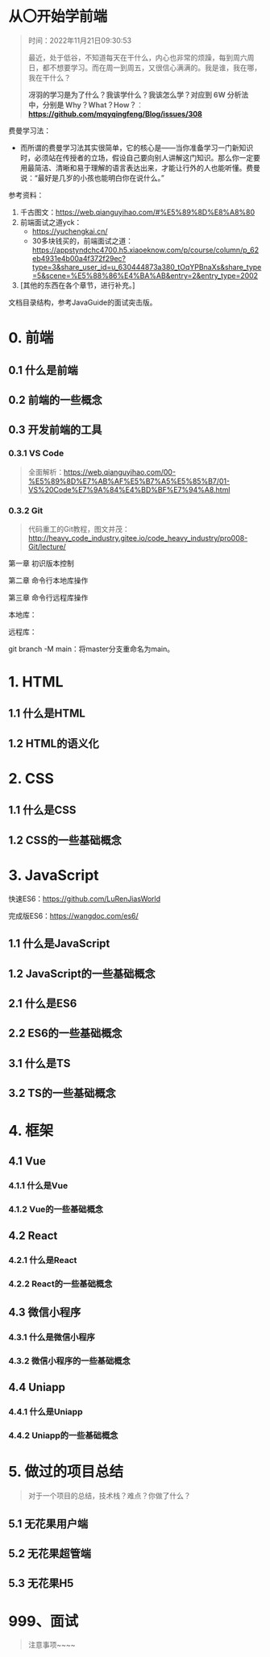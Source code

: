 # 从〇开始学前端

> 时间：2022年11月21日09:30:53
>
> 最近，处于低谷，不知道每天在干什么，内心也非常的烦躁，每到周六周日，都不想要学习。而在周一到周五，又很信心满满的。我是谁，我在哪，我在干什么？
>
> **冴羽的学习是为了什么？我该学什么？我该怎么学？对应到 6W 分析法中，分别是 Why？What？How？**：**https://github.com/mqyqingfeng/Blog/issues/308**



费曼学习法：

- 而所谓的费曼学习法其实很简单，它的核心是——当你准备学习一门新知识时，必须站在传授者的立场，假设自己要向别人讲解这门知识。那么你一定要用最简洁、清晰和易于理解的语言表达出来，才能让行外的人也能听懂。费曼说：“最好是几岁的小孩也能明白你在说什么。”





参考资料：

1. 千古图文：https://web.qianguyihao.com/#%E5%89%8D%E8%A8%80
2. 前端面试之道yck：
   - https://yuchengkai.cn/
   - 30多块钱买的，前端面试之道：https://appstyndchc4700.h5.xiaoeknow.com/p/course/column/p_62eb4931e4b00a4f372f29ec?type=3&share_user_id=u_630444873a380_tOqYPBnaXs&share_type=5&scene=%E5%88%86%E4%BA%AB&entry=2&entry_type=2002
3. [其他的东西在各个章节，进行补充。]





文档目录结构，参考JavaGuide的面试突击版。

# 0. 前端

## 0.1 什么是前端

## 0.2 前端的一些概念

## 0.3 开发前端的工具

### 0.3.1 VS Code

> 全面解析：https://web.qianguyihao.com/00-%E5%89%8D%E7%AB%AF%E5%B7%A5%E5%85%B7/01-VS%20Code%E7%9A%84%E4%BD%BF%E7%94%A8.html



### 0.3.2 Git

> 代码重工的Git教程，图文并茂：http://heavy_code_industry.gitee.io/code_heavy_industry/pro008-Git/lecture/

第一章 初识版本控制

第二章 命令行本地库操作

第三章 命令行远程库操作



本地库：

远程库：

git branch -M main：将master分支重命名为main。









# 1. HTML

## 1.1 什么是HTML

## 1.2 HTML的语义化





# 2. CSS

## 1.1 什么是CSS

## 1.2 CSS的一些基础概念



# 3. JavaScript

快速ES6：https://github.com/LuRenJiasWorld

完成版ES6：https://wangdoc.com/es6/

## 1.1 什么是JavaScript

## 1.2 JavaScript的一些基础概念



## 2.1 什么是ES6

## 2.2 ES6的一些基础概念



## 3.1 什么是TS

## 3.2 TS的一些基础概念



# 4. 框架

## 4.1 Vue

### 4.1.1 什么是Vue

### 4.1.2 Vue的一些基础概念



## 4.2 React

### 4.2.1 什么是React

### 4.2.2 React的一些基础概念



## 4.3 微信小程序

### 4.3.1 什么是微信小程序

### 4.3.2 微信小程序的一些基础概念



## 4.4 Uniapp

### 4.4.1 什么是Uniapp

### 4.4.2 Uniapp的一些基础概念





# 5. 做过的项目总结

> 对于一个项目的总结，技术栈？难点？你做了什么？

## 5.1 无花果用户端



## 5.2 无花果超管端



## 5.3 无花果H5











# 999、面试

> 注意事项~~~~
